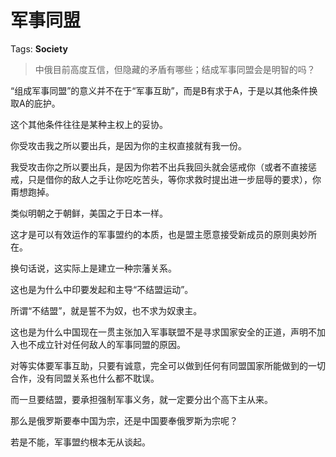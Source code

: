 # 军事同盟

Tags: **Society**

> 中俄目前高度互信，但隐藏的矛盾有哪些；结成军事同盟会是明智的吗？



“组成军事同盟”的意义并不在于“军事互助”，而是B有求于A，于是以其他条件换取A的庇护。

这个其他条件往往是某种主权上的妥协。

你受攻击我之所以要出兵，是因为你的主权直接就有我一份。

我受攻击你之所以要出兵，是因为你若不出兵我回头就会惩戒你（或者不直接惩戒，只是借你的敌人之手让你吃吃苦头，等你求救时提出进一步屈辱的要求），你甭想跑掉。

类似明朝之于朝鲜，美国之于日本一样。

这才是可以有效运作的军事盟约的本质，也是盟主愿意接受新成员的原则奥妙所在。

换句话说，这实际上是建立一种宗藩关系。

这也是为什么中印要发起和主导“不结盟运动”。

所谓“不结盟”，就是誓不为奴，也不求为奴隶主。

这也是为什么中国现在一贯主张加入军事联盟不是寻求国家安全的正道，声明不加入也不成立针对任何敌人的军事同盟的原因。

对等实体要军事互助，只要有诚意，完全可以做到任何有同盟国家所能做到的一切合作，没有同盟关系也什么都不耽误。

而一旦要结盟，要承担强制军事义务，就一定要分出个高下主从来。

那么是俄罗斯要奉中国为宗，还是中国要奉俄罗斯为宗呢？

若是不能，军事盟约根本无从谈起。



